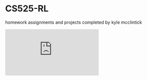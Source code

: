 # CS525-RL
homework assignments and projects completed by kyle mcclintick


![plot](https://github.com/kwmcclintick/CS525-RL/blob/main/project_poster/rlfinalprj.pdf)

